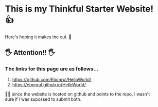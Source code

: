 # This is my Thinkful Starter Website! :+1:

Here's hoping it makes the cut. :pray:

## :raised_hand_with_fingers_splayed: Attention!! :raised_hand_with_fingers_splayed:

### The links for this page are as follows...
1. https://github.com/Ebonrul/HelloWorld/
2. https://ebonrul.github.io/HelloWorld/

:man_facepalming: 
since the website is hosted on github and points to the repo, I wasn't sure if I was supossed to submit both.

